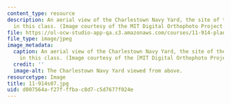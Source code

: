 ```yaml
---
content_type: resource
description: An aerial view of the Charlestown Navy Yard, the site of the final projects
  in this class. (Image courtesy of the MIT Digital Orthophoto Project.)
file: https://ol-ocw-studio-app-qa.s3.amazonaws.com/courses/11-914-planning-communication-spring-2007/d007564af27fffbac8d7c5d7677f024e_11-914s07.jpg
file_type: image/jpeg
image_metadata:
  caption: An aerial view of the Charlestown Navy Yard, the site of the final projects
    in this class. (Image courtesy of the [MIT Digital Orthophoto Project](http://www.mass.gov/mgis/).)
  credit: ''
  image-alt: The Charlestown Navy Yard viewed from above.
resourcetype: Image
title: 11-914s07.jpg
uid: d007564a-f27f-ffba-c8d7-c5d7677f024e
---
```

